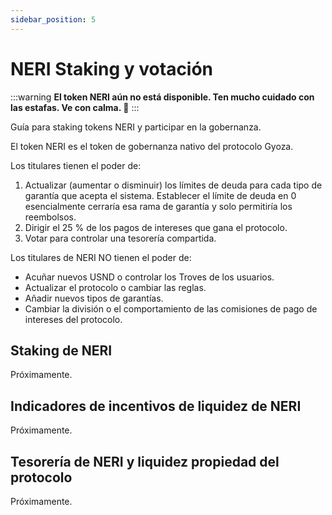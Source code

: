 ```yaml
---
sidebar_position: 5
---
```


# NERI Staking y votación

:::warning
**El token NERI aún no está disponible. Ten mucho cuidado con las estafas. Ve con calma. 🐌** 
:::

Guía para staking tokens NERI y participar en la gobernanza.

El token NERI es el token de gobernanza nativo del protocolo Gyoza. 

Los titulares tienen el poder de:
1. Actualizar (aumentar o disminuir) los límites de deuda para cada tipo de garantía que acepta el sistema. Establecer el límite de deuda en 0 esencialmente cerraría esa rama de garantía y solo permitiría los reembolsos.
2. Dirigir el 25 % de los pagos de intereses que gana el protocolo.
3. Votar para controlar una tesorería compartida.


Los titulares de NERI NO tienen el poder de:
- Acuñar nuevos USND o controlar los Troves de los usuarios.
- Actualizar el protocolo o cambiar las reglas.
- Añadir nuevos tipos de garantías.
- Cambiar la división o el comportamiento de las comisiones de pago de intereses del protocolo.

## Staking de NERI
Próximamente.

## Indicadores de incentivos de liquidez de NERI
Próximamente.

## Tesorería de NERI y liquidez propiedad del protocolo
Próximamente.
